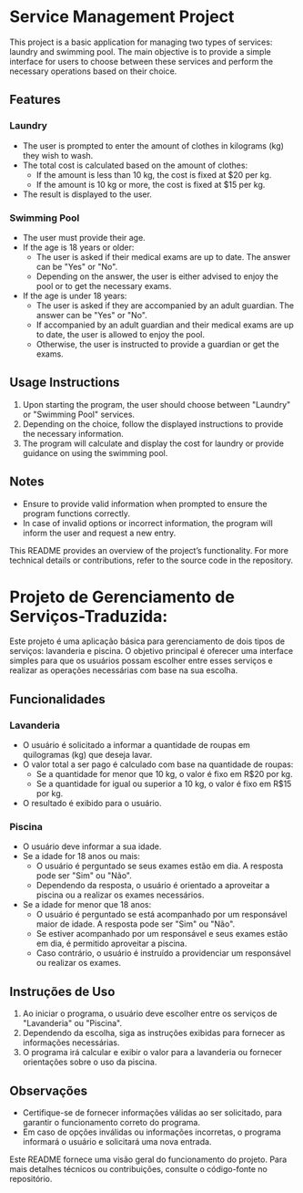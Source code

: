# Service Management Project

This project is a basic application for managing two types of services: laundry and swimming pool. The main objective is to provide a simple interface for users to choose between these services and perform the necessary operations based on their choice.

## Features

### Laundry

- The user is prompted to enter the amount of clothes in kilograms (kg) they wish to wash.
- The total cost is calculated based on the amount of clothes:
  - If the amount is less than 10 kg, the cost is fixed at $20 per kg.
  - If the amount is 10 kg or more, the cost is fixed at $15 per kg.
- The result is displayed to the user.

### Swimming Pool

- The user must provide their age.
- If the age is 18 years or older:
  - The user is asked if their medical exams are up to date. The answer can be "Yes" or "No".
  - Depending on the answer, the user is either advised to enjoy the pool or to get the necessary exams.
- If the age is under 18 years:
  - The user is asked if they are accompanied by an adult guardian. The answer can be "Yes" or "No".
  - If accompanied by an adult guardian and their medical exams are up to date, the user is allowed to enjoy the pool.
  - Otherwise, the user is instructed to provide a guardian or get the exams.

## Usage Instructions

1. Upon starting the program, the user should choose between "Laundry" or "Swimming Pool" services.
2. Depending on the choice, follow the displayed instructions to provide the necessary information.
3. The program will calculate and display the cost for laundry or provide guidance on using the swimming pool.

## Notes

- Ensure to provide valid information when prompted to ensure the program functions correctly.
- In case of invalid options or incorrect information, the program will inform the user and request a new entry.

This README provides an overview of the project’s functionality. For more technical details or contributions, refer to the source code in the repository.


# Projeto de Gerenciamento de Serviços-Traduzida:

Este projeto é uma aplicação básica para gerenciamento de dois tipos de serviços: lavanderia e piscina. O objetivo principal é oferecer uma interface simples para que os usuários possam escolher entre esses serviços e realizar as operações necessárias com base na sua escolha.

## Funcionalidades

### Lavanderia

- O usuário é solicitado a informar a quantidade de roupas em quilogramas (kg) que deseja lavar.
- O valor total a ser pago é calculado com base na quantidade de roupas:
  - Se a quantidade for menor que 10 kg, o valor é fixo em R$20 por kg.
  - Se a quantidade for igual ou superior a 10 kg, o valor é fixo em R$15 por kg.
- O resultado é exibido para o usuário.

### Piscina

- O usuário deve informar a sua idade.
- Se a idade for 18 anos ou mais:
  - O usuário é perguntado se seus exames estão em dia. A resposta pode ser "Sim" ou "Não".
  - Dependendo da resposta, o usuário é orientado a aproveitar a piscina ou a realizar os exames necessários.
- Se a idade for menor que 18 anos:
  - O usuário é perguntado se está acompanhado por um responsável maior de idade. A resposta pode ser "Sim" ou "Não".
  - Se estiver acompanhado por um responsável e seus exames estão em dia, é permitido aproveitar a piscina.
  - Caso contrário, o usuário é instruído a providenciar um responsável ou realizar os exames.

## Instruções de Uso

1. Ao iniciar o programa, o usuário deve escolher entre os serviços de "Lavanderia" ou "Piscina".
2. Dependendo da escolha, siga as instruções exibidas para fornecer as informações necessárias.
3. O programa irá calcular e exibir o valor para a lavanderia ou fornecer orientações sobre o uso da piscina.

## Observações

- Certifique-se de fornecer informações válidas ao ser solicitado, para garantir o funcionamento correto do programa.
- Em caso de opções inválidas ou informações incorretas, o programa informará o usuário e solicitará uma nova entrada.

Este README fornece uma visão geral do funcionamento do projeto. Para mais detalhes técnicos ou contribuições, consulte o código-fonte no repositório.
